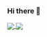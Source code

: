 ### Hi there 👋

<!--
**artem-chumak/artem-chumak** is a ✨ _special_ ✨ repository because its `README.md` (this file) appears on your GitHub profile.

Here are some ideas to get you started:

- 🔭 I’m currently working on ...
- 🌱 I’m currently learning ...
- 👯 I’m looking to collaborate on ...
- 🤔 I’m looking for help with ...
- 💬 Ask me about ...
- 📫 How to reach me: ...
- 😄 Pronouns: ...
- ⚡ Fun fact: ...
-->

<a href="https://github.com/anuraghazra/github-readme-stats">
<img align="center" src="https://github-readme-stats.vercel.app/api?username=artem-chumak&hide=contribs,issues&theme=dracula" />
</a>

<img align="center" src="https://github-readme-stats.vercel.app/api/top-langs/?username=artem-chumak&&layout=compact&theme=dracula" />

